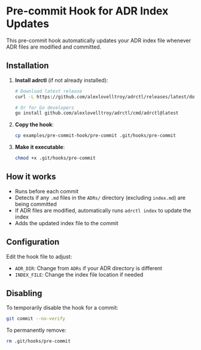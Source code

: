 # Pre-commit Hook for ADR Index Updates

This pre-commit hook automatically updates your ADR index file whenever ADR files are modified and committed.

## Installation

1. **Install adrctl** (if not already installed):
   ```bash
   # Download latest release
   curl -L https://github.com/alexlovelltroy/adrctl/releases/latest/download/adrctl_0.1.0_Linux_x86_64.tar.gz | tar xz && sudo mv adrctl /usr/local/bin/
   
   # Or for Go developers
   go install github.com/alexlovelltroy/adrctl/cmd/adrctl@latest
   ```

2. **Copy the hook**:
   ```bash
   cp examples/pre-commit-hook/pre-commit .git/hooks/pre-commit
   ```

3. **Make it executable**:
   ```bash
   chmod +x .git/hooks/pre-commit
   ```

## How it works

- Runs before each commit
- Detects if any `.md` files in the `ADRs/` directory (excluding `index.md`) are being committed
- If ADR files are modified, automatically runs `adrctl index` to update the index
- Adds the updated index file to the commit

## Configuration

Edit the hook file to adjust:
- `ADR_DIR`: Change from `ADRs` if your ADR directory is different
- `INDEX_FILE`: Change the index file location if needed

## Disabling

To temporarily disable the hook for a commit:
```bash
git commit --no-verify
```

To permanently remove:
```bash
rm .git/hooks/pre-commit
```